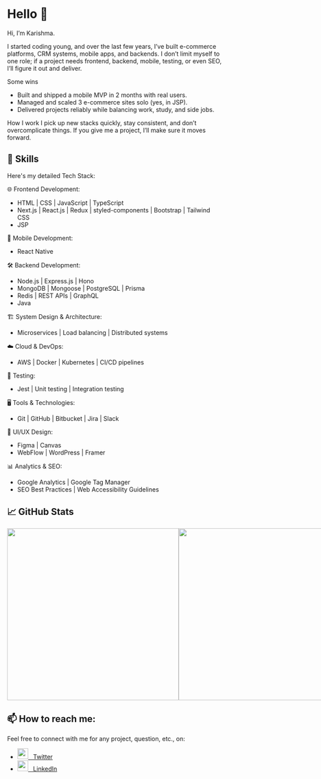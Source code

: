 <!--
**Krrish105/Krrish105** is a ✨ _special_ ✨ repository because its `README.md` (this file) appears on your GitHub profile.

Here are some ideas to get you started:

- 🔭 I’m currently working on ...
- 🌱 I’m currently learning ...
- 👯 I’m looking to collaborate on ...
- 🤔 I’m looking for help with ...
- 💬 Ask me about ...
- 📫 How to reach me: ...
- 😄 Pronouns: ...
- ⚡ Fun fact: ...
-->
<!--<a href="https://github.com/Krrish105">
  <img src="./assets/header.png" width="100%" height = "auto" style = "min-width: 300px; min-height: 350px;">
</a>-->

# Hello 👋

Hi, I’m Karishma.

I started coding young, and over the last few years, I’ve built e-commerce platforms, CRM systems, mobile apps, and backends. I don’t limit myself to one role; if a project needs frontend, backend, mobile, testing, or even SEO, I’ll figure it out and deliver.

Some wins
- Built and shipped a mobile MVP in 2 months with real users.
- Managed and scaled 3 e-commerce sites solo (yes, in JSP).
- Delivered projects reliably while balancing work, study, and side jobs.

How I work
I pick up new stacks quickly, stay consistent, and don’t overcomplicate things. If you give me a project, I’ll make sure it moves forward.

## 🌱 Skills

Here's my detailed Tech Stack:

🌐 Frontend Development:
- HTML | CSS | JavaScript | TypeScript
- Next.js | React.js | Redux | styled-components | Bootstrap | Tailwind CSS
- JSP

📱 Mobile Development:
- React Native

🛠️ Backend Development:
- Node.js | Express.js | Hono
- MongoDB | Mongoose | PostgreSQL | Prisma
- Redis | REST APIs | GraphQL
- Java

🏗️ System Design & Architecture:
- Microservices | Load balancing | Distributed systems

☁️ Cloud & DevOps:
- AWS | Docker | Kubernetes | CI/CD pipelines

🧪 Testing:
- Jest | Unit testing | Integration testing

🖥️ Tools & Technologies:
- Git | GitHub | Bitbucket | Jira | Slack

🎨 UI/UX Design:
- Figma | Canvas
- WebFlow | WordPress | Framer

📊 Analytics & SEO:
- Google Analytics | Google Tag Manager
- SEO Best Practices | Web Accessibility Guidelines

## &#x1f4c8; GitHub Stats

<div style="display: flex;">
  <a href = "https://github.com/karishma-dev" style="width: fit-content;">
    <img src = "https://github-readme-stats.vercel.app/api?username=karishma-dev&show_icons=true&line_height=27&count_private=true&theme=dark" style="width: 400px !important;">
  </a>
  <a href = "https://github.com/karishma-dev" style="width: fit-content;">
    <img src = "https://github-readme-stats.vercel.app/api/top-langs/?username=karishma-dev&layout=compact&theme=dark" style="width: 400px !important;">
  </a>
</div>

## 📫 How to reach me:

Feel free to connect with me for any project, question, etc., on: 

- [<img src = "./assets/twitter.png" width = "25px"> &nbsp; Twitter](https://twitter.com/_karishma_dev)
- [<img src = "./assets/linkedin.png" width = "25px"> &nbsp; LinkedIn](https://www.linkedin.com/in/karishma-garg-)
